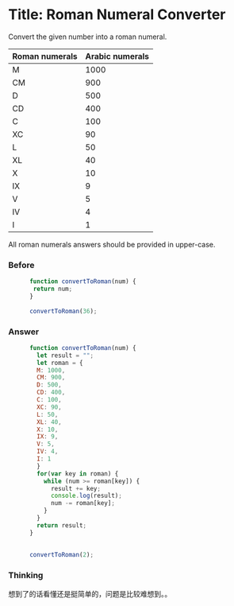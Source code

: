 # Title: Roman Numeral Converter
Convert the given number into a roman numeral.

| Roman numerals | Arabic numerals |
|---|---|
| M | 1000 |
| CM | 900 |
| D | 500 |
| CD | 400 |
| C | 100 |
| XC | 90 |
| L | 50 |
| XL | 40 |
| X | 10 |
| IX | 9 |
| V | 5 |
| IV | 4 |
| I | 1 |
All roman numerals answers should be provided in upper-case.
### Before
  
``` Javascript
	  function convertToRoman(num) {
	   return num;
	  }
	  
	  convertToRoman(36);
```
### Answer
  
``` Javascript
	  function convertToRoman(num) {
	    let result = "";
	    let roman = {
	    M: 1000,
	    CM: 900,
	    D: 500,
	    CD: 400,
	    C: 100,
	    XC: 90,
	    L: 50,
	    XL: 40,
	    X: 10,
	    IX: 9,
	    V: 5,
	    IV: 4,
	    I: 1
	    }
	    for(var key in roman) {
	      while (num >= roman[key]) {
	        result += key;
	        console.log(result);
	        num -= roman[key];
	      }
	    }
	    return result;
	  }
	  
	  
	  convertToRoman(2);
```
### Thinking
想到了的话看懂还是挺简单的，问题是比较难想到。。
